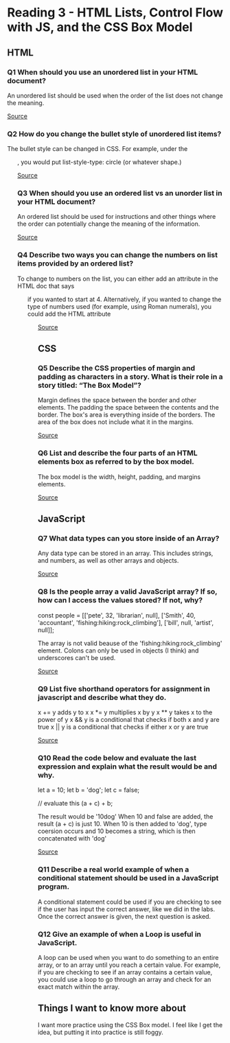 # Reading 3 - HTML Lists, Control Flow with JS, and the CSS Box Model

## HTML

### Q1 When should you use an unordered list in your HTML document?

An unordered list should be used when the order of the list does not change the meaning.

[Source](https://developer.mozilla.org/en-US/docs/Web/HTML/Element/ul)

### Q2 How do you change the bullet style of unordered list items?

The bullet style can be changed in CSS. For example, under the <ul>, you would put list-style-type: circle (or whatever shape.)

[Source](https://developer.mozilla.org/en-US/docs/Web/HTML/Element/ul)

### Q3 When should you use an ordered list vs an unorder list in your HTML document?

An ordered list should be used for instructions and other things where the order can potentially change the meaning of the information.

[Source](https://developer.mozilla.org/en-US/docs/Web/HTML/Element/ol)

### Q4 Describe two ways you can change the numbers on list items provided by an ordered list?

To change to numbers on the list, you can either add an attribute in the HTML doc that says <ol start="4"> if you wanted to start at 4. Alternatively, if you wanted to change the type of numbers used (for example, using Roman numerals), you could add the HTML attribute <ol type="I">

[Source](https://developer.mozilla.org/en-US/docs/Web/HTML/Element/ol)

## CSS

### Q5 Describe the CSS properties of margin and padding as characters in a story. What is their role in a story titled: “The Box Model”?

Margin defines the space between the border and other elements. The padding the space between the contents and the border. The box's area is everything inside of the borders. The area of the box does not include what it in the margins.

[Source](https://developer.mozilla.org/en-US/docs/Learn/CSS/Building_blocks/The_box_model)

### Q6 List and describe the four parts of an HTML elements box as referred to by the box model.

The box model is the width, height, padding, and margins elements.

[Source](https://developer.mozilla.org/en-US/docs/Learn/CSS/Building_blocks/The_box_model)

## JavaScript

### Q7 What data types can you store inside of an Array?

Any data type can be stored in an array. This includes strings, and numbers, as well as other arrays and objects.

[Source](https://developer.mozilla.org/en-US/docs/Learn/JavaScript/First_steps/Arrays)

### Q8 Is the people array a valid JavaScript array? If so, how can I access the values stored? If not, why?

 const people = [['pete', 32, 'librarian', null], ['Smith', 40, 'accountant', 'fishing:hiking:rock_climbing'], ['bill', null, 'artist', null]];

The array is not valid beause of the 'fishing:hiking:rock_climbing' element. Colons can only be used in objects (I think) and underscores can't be used.

[Source](https://developer.mozilla.org/en-US/docs/Learn/JavaScript/First_steps/Arrays)

### Q9 List five shorthand operators for assignment in javascript and describe what they do.

x += y adds y to x
x *= y multiplies x by y
x ** y takes x to the power of y
x && y is a conditional that checks if both x and y are true
x || y is a conditional that checks if either x or y are true

[Source](https://developer.mozilla.org/en-US/docs/Web/JavaScript/Guide/Expressions_and_Operators)

### Q10 Read the code below and evaluate the last expression and explain what the result would be and why.

 let a = 10;
 let b = 'dog';
 let c = false;

 // evaluate this
 (a + c) + b;

 The result would be '10dog'
 When 10 and false are added, the result (a + c) is just 10. When 10 is then added to 'dog', type coersion occurs and 10 becomes a string, which is then concatenated with 'dog'

 [Source](https://developer.mozilla.org/en-US/docs/Web/JavaScript/Guide/Expressions_and_Operators#basic_expressions)

### Q11 Describe a real world example of when a conditional statement should be used in a JavaScript program.

A conditional statement could be used if you are checking to see if the user has input the correct answer, like we did in the labs. Once the correct answer is given, the next question is asked.

### Q12 Give an example of when a Loop is useful in JavaScript.

A loop can be used when you want to do something to an entire array, or to an array until you reach a certain value. For example, if you are checking to see if an array contains a certain value, you could use a loop to go through an array and check for an exact match within the array.

## Things I want to know more about

I want more practice using the CSS Box model. I feel like I get the idea, but putting it into practice is still foggy.